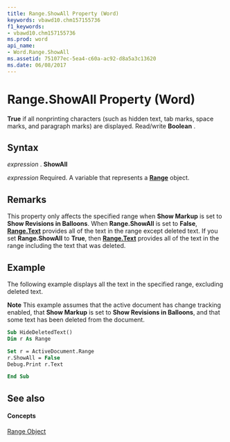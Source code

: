 ```yaml
---
title: Range.ShowAll Property (Word)
keywords: vbawd10.chm157155736
f1_keywords:
- vbawd10.chm157155736
ms.prod: word
api_name:
- Word.Range.ShowAll
ms.assetid: 751077ec-5ea4-c60a-ac92-d8a5a3c13620
ms.date: 06/08/2017
---
```



# Range.ShowAll Property (Word)

 **True** if all nonprinting characters (such as hidden text, tab marks, space marks, and paragraph marks) are displayed. Read/write **Boolean** .


## Syntax

 _expression_ . **ShowAll**

 _expression_ Required. A variable that represents a **[Range](range-object-word.md)** object.


## Remarks

This property only affects the specified range when **Show Markup** is set to **Show Revisions in Balloons**. When **Range.ShowAll** is set to **False**, **[Range.Text](range-text-property-word.md)** provides all of the text in the range except deleted text. If you set **Range.ShowAll** to **True**, then **[Range.Text](range-text-property-word.md)** provides all of the text in the range including the text that was deleted.


## Example

The following example displays all the text in the specified range, excluding deleted text.


 **Note**  This example assumes that the active document has change tracking enabled, that **Show Markup** is set to **Show Revisions in Balloons**, and that some text has been deleted from the document.


```vb
Sub HideDeletedText()
Dim r As Range

Set r = ActiveDocument.Range
r.ShowAll = False
Debug.Print r.Text

End Sub
```


## See also


#### Concepts


[Range Object](range-object-word.md)

